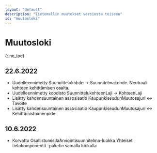 ```yaml
---
layout: "default"
description: "Tietomallin muutokset versiosta toiseen"
id: "muutosloki"
---
```

# Muutosloki
{:.no_toc}

## 22.6.2022
* Uudelleennimetty Suunnittelukohde -> Suunnitelmakohde. Neutraali kohteen kehittämisen osalta.
* Uudelleennimetty koodisto SuunnittelukohteenLaji -> KohteenLaji
* Lisätty kahdensuuntainen assosiaatio KaupunkiseudunMuutosajuri <-> Tavoite
* Lisätty kahdensuuntainen assosiaatio KaupunkiseudunMuutosajuri <-> Kehittämistoimenpide

## 10.6.2022

* Korvattu OsallistumisJaArviointisuunnitelma-luokka Yhteiset tietokomponentit -paketin samalla luokalla